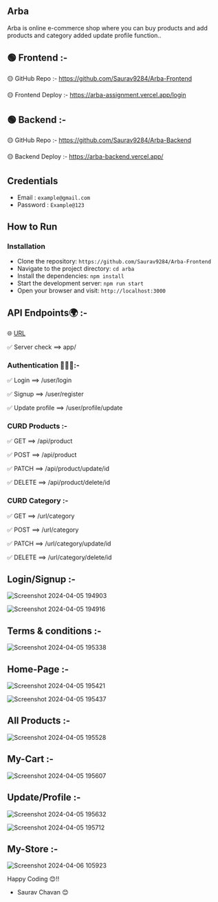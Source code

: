 ## Arba

Arba is online e-commerce shop where you can buy products and add products and category added update profile function..

## 🟢 Frontend :-

🟡 GitHub Repo :- https://github.com/Saurav9284/Arba-Frontend

🟡 Frontend Deploy :- https://arba-assignment.vercel.app/login

## 🟢 Backend :-

🟡 GitHub Repo :- https://github.com/Saurav9284/Arba-Backend

🟡 Backend Deploy :- https://arba-backend.vercel.app/

 ## Credentials <br/>

 - Email : `example@gmail.com`
 - Password : `Example@123`

 ## How to Run <br/>
 
   ### Installation 
   
   - Clone the repository:  `https://github.com/Saurav9284/Arba-Frontend` 
   - Navigate to the project directory:   `cd arba` 
   - Install the dependencies:   `npm install` 
   - Start the development server:   `npm run start`
   - Open your browser and visit:   `http://localhost:3000`

## API Endpoints🌍 :-

🌐 <a href='https://arba-backend.vercel.app/'>URL</a>

✅ Server check ==> app/

### Authentication 👨🏼‍💻:-

✅ Login ==> /user/login

✅ Signup ==> /user/register

✅ Update profile ==> /user/profile/update

### CURD Products :-

✅ GET ==> /api/product

✅ POST ==> /api/product

✅ PATCH ==> /api/product/update/id

✅ DELETE ==> /api/product/delete/id

### CURD Category :-

✅ GET ==> /url/category

✅ POST ==> /url/category

✅ PATCH ==> /url/category/update/id

✅ DELETE ==> /url/category/delete/id

## Login/Signup :- 

![Screenshot 2024-04-05 194903](https://github.com/Saurav9284/Arba-Frontend/assets/135011685/858e5554-318d-40cc-8117-8c9158cc36c7)


![Screenshot 2024-04-05 194916](https://github.com/Saurav9284/Arba-Frontend/assets/135011685/1c640696-3dc0-47a7-b0a0-db7d77008535)



## Terms & conditions :- 

![Screenshot 2024-04-05 195338](https://github.com/Saurav9284/Arba-Frontend/assets/135011685/79b9de91-4f9f-494b-9b11-8b0668d0fbfb)



## Home-Page :-

![Screenshot 2024-04-05 195421](https://github.com/Saurav9284/Arba-Frontend/assets/135011685/1e1ce5a3-684f-469a-bd73-8aed2b4b45c0)


![Screenshot 2024-04-05 195437](https://github.com/Saurav9284/Arba-Frontend/assets/135011685/144ea097-ee46-4408-8add-a3e3b1dcc297)


## All Products :-

![Screenshot 2024-04-05 195528](https://github.com/Saurav9284/Arba-Frontend/assets/135011685/12ff224c-d418-4b72-bfec-df59e50aadb8)


## My-Cart :-

![Screenshot 2024-04-05 195607](https://github.com/Saurav9284/Arba-Frontend/assets/135011685/7713af97-3cab-483e-b9e5-05738f03f7a0)

## Update/Profile :-

![Screenshot 2024-04-05 195632](https://github.com/Saurav9284/Arba-Frontend/assets/135011685/7ffab807-c461-4e0b-8f08-a572db412e16)

![Screenshot 2024-04-05 195712](https://github.com/Saurav9284/Arba-Frontend/assets/135011685/3a6d0629-250e-4b3a-8f5b-e20ef2fb8c22)

## My-Store :-

![Screenshot 2024-04-06 105923](https://github.com/Saurav9284/Arba-Company-Assignment/assets/135011685/147fc00d-186d-4f7a-a4f0-24e2de31d537)


Happy Coding 😊!!

- Saurav Chavan 😊

















